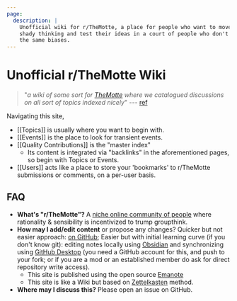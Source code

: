 ```yaml
---
page:
  description: |
    Unofficial wiki for r/TheMotte, a place for people who want to move past
    shady thinking and test their ideas in a court of people who don't all share
    the same biases.
---
```


# Unofficial r/TheMotte Wiki

> "*a wiki of some sort for [TheMotte](https://old.reddit.com/r/TheMotte) where we catalogued discussions on all sort of topics indexed nicely*" --- [ref](https://old.reddit.com/r/TheMotte/comments/nowgdg/culture_war_roundup_for_the_week_of_may_31_2021/h0g3cd9/?context=3)

Navigating this site,

- [[Topics]] is usually where you want to begin with.
- [[Events]] is the place to look for transient events.
- [[Quality Contributions]] is the "master index"
  - Its content is integrated via "backlinks" in the aforementioned pages, so begin with Topics or Events.
- [[Users]] acts like a place to store your 'bookmarks' to r/TheMotte submissions or comments, on a per-user basis.

## FAQ

- **What's "r/TheMotte"?** A [niche online community of people](https://old.reddit.com/r/TheMotte/) where rationality & sensibility is incentivized to trump groupthink.
- **How may I add/edit content** or propose any changes? Quicker but not easier approach: [on GitHub](https://github.com/Kuratoro/TheMotte.zettel.page); Easier but with initial learning curve (if you don't know git): editing notes locally using [Obsidian](https://obsidian.md/) and synchronizing using [GitHub Desktop](https://desktop.github.com/) (you need a GitHub account for this, and push to your fork; or if you are a mod or an established member do ask for direct repository write access).
    - This site is published using the open source [Emanote](https://note.ema.srid.ca/)
    - This site is like a Wiki but based on [Zettelkasten](https://neuron.zettel.page/zettelkasten) method.
- **Where may I discuss this?** Please open an issue on GitHub.